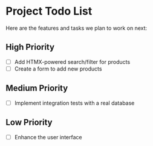 # Project Todo List

Here are the features and tasks we plan to work on next:

## High Priority
- [ ] Add HTMX-powered search/filter for products
- [ ] Create a form to add new products

## Medium Priority
- [ ] Implement integration tests with a real database

## Low Priority
- [ ] Enhance the user interface
